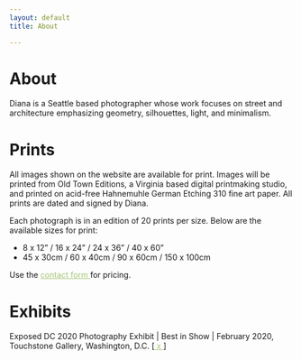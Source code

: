 ```yaml
---
layout: default
title: About

---
```


<div id="page-container">
<div id="content-wrap">
 <div class="row justify-content-center">
  <div class="col-sm-3">    
  <h1>About</h1>

  <p>Diana is a Seattle based photographer whose work focuses on street and architecture emphasizing geometry, silhouettes, light, and minimalism.</p>

  <h1 id="prints">Prints</h1>

  <p>All images shown on the website are available for print. Images will be printed from Old Town Editions, a Virginia based digital printmaking studio, and printed on acid-free Hahnemuhle German Etching 310 fine art paper. All prints are dated and signed by Diana.</p>

  <p>Each photograph is in an edition of 20 prints per size. Below are the available sizes for print:</p>

  <ul>
    <li>8 x 12” / 16 x 24” / 24 x 36” / 40 x 60”</li>
    <li>45 x 30cm / 60 x 40cm / 90 x 60cm / 150 x 100cm</li>
  </ul>

  <p>Use the <a href="/contact" style="color:#A5C476"> contact form </a>  for pricing.</p>

  <h1 id="exhibits">Exhibits</h1>

  <p>Exposed DC 2020 Photography Exhibit | Best in Show | February 2020, Touchstone Gallery, Washington, D.C. [<a href="http://exposeddc.com/2019/12/18/winning-photos-of-the-14th-annual-exposed-dc-contest/" style="color:#A5C476"> x </a>]</p>
</div>
</div>
</div>
</div>